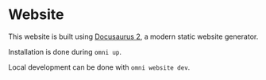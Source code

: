 # Website

This website is built using [Docusaurus 2](https://docusaurus.io/), a modern static website generator.

Installation is done during `omni up`.

Local development can be done with `omni website dev`.

